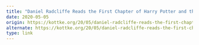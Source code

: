 ```yaml
---
title: "Daniel Radcliffe Reads the First Chapter of Harry Potter and the Sorcerer’s Stone"
date: 2020-05-05
origin: https://kottke.org/20/05/daniel-radcliffe-reads-the-first-chapter-of-harry-potter-and-the-sorcerers-stone
alternate: https://kottke.org/20/05/daniel-radcliffe-reads-the-first-chapter-of-harry-potter-and-the-sorcerers-stone
type: link
---
```


